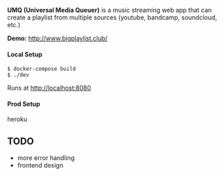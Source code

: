 **UMQ (Universal Media Queuer)** is a music streaming web app that can create a playlist from multiple sources (youtube, bandcamp, soundcloud, etc.)

**Demo:** http://www.bigplaylist.club/

#### Local Setup

```
$ docker-compose build
$ ./dev
```

Runs at [http://localhost:8080](http://localhost:8080)


#### Prod Setup

heroku 

## TODO

- more error handling 
- frontend design
